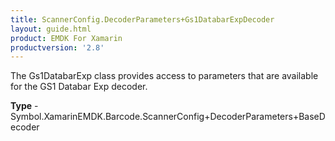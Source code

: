 ```yaml
---
title: ScannerConfig.DecoderParameters+Gs1DatabarExpDecoder
layout: guide.html
product: EMDK For Xamarin 
productversion: '2.8' 
---
```

The Gs1DatabarExp class provides access to parameters that are available for the GS1 Databar Exp decoder.

**Type** - Symbol.XamarinEMDK.Barcode.ScannerConfig+DecoderParameters+BaseDecoder

